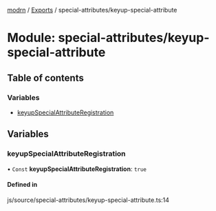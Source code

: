 [modrn](../README.md) / [Exports](../modules.md) / special-attributes/keyup-special-attribute

# Module: special-attributes/keyup-special-attribute

## Table of contents

### Variables

- [keyupSpecialAttributeRegistration](special_attributes_keyup_special_attribute.md#keyupspecialattributeregistration)

## Variables

### keyupSpecialAttributeRegistration

• `Const` **keyupSpecialAttributeRegistration**: ``true``

#### Defined in

js/source/special-attributes/keyup-special-attribute.ts:14
